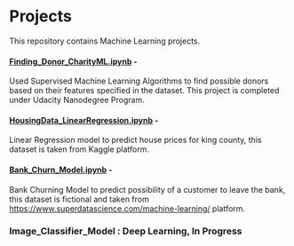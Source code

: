 # Projects
This repository contains Machine Learning projects.

#### [Finding_Donor_CharityML.ipynb](https://github.com/Minsifye/Projects/blob/master/Finding_Donors_CharityML.ipynb) - 
Used Supervised Machine Learning Algorithms to find possible donors based on their features specified in the dataset. This project is completed under Udacity Nanodegree Program.



#### [HousingData_LinearRegression.ipynb](https://github.com/Minsifye/Projects/blob/master/HousingData_LinearRegression.ipynb) -
Linear Regression model to predict house prices for king county, this dataset is taken from Kaggle platform.



#### [Bank_Churn_Model.ipynb](https://github.com/Minsifye/Projects/blob/master/Bank_Churn_Model.ipynb) - 
Bank Churning Model to predict possibility of a customer to leave the bank, this dataset is fictional and taken from https://www.superdatascience.com/machine-learning/ platform.



### Image_Classifier_Model : Deep Learning, In Progress




